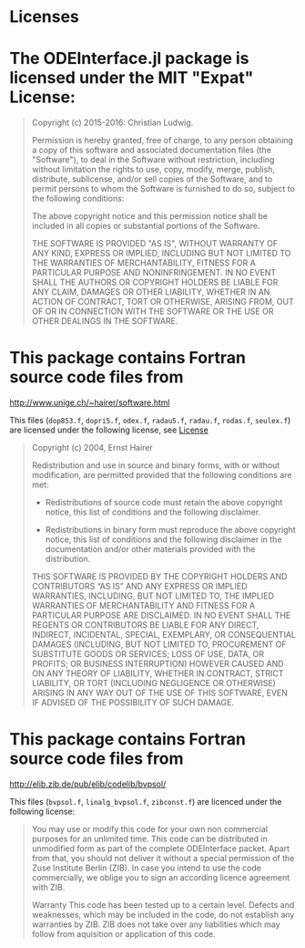 # Licenses

# The ODEInterface.jl package is licensed under the MIT "Expat" License:

> Copyright (c) 2015-2016: Christian Ludwig.
>
> Permission is hereby granted, free of charge, to any person obtaining
> a copy of this software and associated documentation files (the
> "Software"), to deal in the Software without restriction, including
> without limitation the rights to use, copy, modify, merge, publish,
> distribute, sublicense, and/or sell copies of the Software, and to
> permit persons to whom the Software is furnished to do so, subject to
> the following conditions:
>
> The above copyright notice and this permission notice shall be
> included in all copies or substantial portions of the Software.
>
> THE SOFTWARE IS PROVIDED "AS IS", WITHOUT WARRANTY OF ANY KIND,
> EXPRESS OR IMPLIED, INCLUDING BUT NOT LIMITED TO THE WARRANTIES OF
> MERCHANTABILITY, FITNESS FOR A PARTICULAR PURPOSE AND NONINFRINGEMENT.
> IN NO EVENT SHALL THE AUTHORS OR COPYRIGHT HOLDERS BE LIABLE FOR ANY
> CLAIM, DAMAGES OR OTHER LIABILITY, WHETHER IN AN ACTION OF CONTRACT,
> TORT OR OTHERWISE, ARISING FROM, OUT OF OR IN CONNECTION WITH THE
> SOFTWARE OR THE USE OR OTHER DEALINGS IN THE SOFTWARE.


# This package contains Fortran source code files from
http://www.unige.ch/~hairer/software.html

This files (`dop853.f`, `dopri5.f`, `odex.f`, `radau5.f`, `radau.f`, 
`rodas.f`, `seulex.f`) are licensed under the following license,
see [License](http://www.unige.ch/~hairer/prog/licence.txt)

> Copyright (c) 2004, Ernst Hairer
> 
> Redistribution and use in source and binary forms, with or without 
> modification, are permitted provided that the following conditions are 
> met:
> 
> - Redistributions of source code must retain the above copyright 
> notice, this list of conditions and the following disclaimer.
> 
> - Redistributions in binary form must reproduce the above copyright 
> notice, this list of conditions and the following disclaimer in the 
> documentation and/or other materials provided with the distribution.
> 
> THIS SOFTWARE IS PROVIDED BY THE COPYRIGHT HOLDERS AND CONTRIBUTORS “AS 
> IS” AND ANY EXPRESS OR IMPLIED WARRANTIES, INCLUDING, BUT NOT LIMITED 
> TO, THE IMPLIED WARRANTIES OF MERCHANTABILITY AND FITNESS FOR A 
> PARTICULAR PURPOSE ARE DISCLAIMED. IN NO EVENT SHALL THE REGENTS OR 
> CONTRIBUTORS BE LIABLE FOR ANY DIRECT, INDIRECT, INCIDENTAL, SPECIAL, 
> EXEMPLARY, OR CONSEQUENTIAL DAMAGES (INCLUDING, BUT NOT LIMITED TO, 
> PROCUREMENT OF SUBSTITUTE GOODS OR SERVICES; LOSS OF USE, DATA, OR 
> PROFITS; OR BUSINESS INTERRUPTION) HOWEVER CAUSED AND ON ANY THEORY OF 
> LIABILITY, WHETHER IN CONTRACT, STRICT LIABILITY, OR TORT (INCLUDING 
> NEGLIGENCE OR OTHERWISE) ARISING IN ANY WAY OUT OF THE USE OF THIS 
> SOFTWARE, EVEN IF ADVISED OF THE POSSIBILITY OF SUCH DAMAGE.

# This package contains Fortran source code files from
http://elib.zib.de/pub/elib/codelib/bvpsol/

This files (`bvpsol.f`, `linalg_bvpsol.f`, `zibconst.f`) are licenced 
under the following license:

> You may use or modify this code for your own non commercial
> purposes for an unlimited time.
> This code can be distributed in unmodified form as part of the
> complete ODEInterface packet. Apart from that, you should not
> deliver it without a special permission of the Zuse Institute
> Berlin (ZIB).
> In case you intend to use the code commercially, we oblige you
> to sign an according licence agreement with ZIB.
> 
> Warranty
> This code has been tested up to a certain level. Defects and
> weaknesses, which may be included in the code, do not establish
> any warranties by ZIB. ZIB does not take over any liabilities
> which may follow from aquisition or application of this code.

